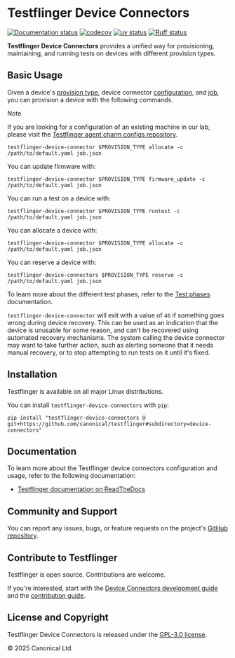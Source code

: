 # Testflinger Device Connectors

[![Documentation status][rtd-badge]][rtd-latest]
[![codecov][cov-badge]][cov-latest]
[![uv status][uv-badge]][uv-site]
[![Ruff status][ruff-badge]][ruff-site]

**Testflinger Device Connectors** provides a unified way for provisioning,
maintaining, and running tests on devices with different provision types.

## Basic Usage

Given a device's [provision type][provision-types], device connector
[configuration][config-schema], and [job][job-schema], you can provision a
device with the following commands.

> [!NOTE]
> If you are looking for a configuration of an existing machine in our lab, please visit the [Testflinger agent charm configs repository][testflinger-agent-charm-configs].

```shell
testflinger-device-connector $PROVISION_TYPE allocate -c /path/to/default.yaml job.json
```

You can update firmware with:

```shell
testflinger-device-connector $PROVISION_TYPE firmware_update -c /path/to/default.yaml job.json
```

You can run a test on a device with:

```shell
testflinger-device-connector $PROVISION_TYPE runtest -c /path/to/default.yaml job.json
```

You can allocate a device with:

```shell
testflinger-device-connector $PROVISION_TYPE allocate -c /path/to/default.yaml job.json
```

You can reserve a device with:

```shell
testflinger-device-connectors $PROVISION_TYPE reserve -c /path/to/default.yaml job.json
```

To learn more about the different test phases, refer to the
[Test phases][test-phases] documentation.

`testflinger-device-connector` will exit with a value of `46` if something goes
wrong during device recovery. This can be used as an indication that the device
is unusable for some reason, and can't be recovered using automated recovery
mechanisms. The system calling the device connector may want to take further
action, such as alerting someone that it needs manual recovery, or to stop
attempting to run tests on it until it's fixed.

## Installation

Testflinger is available on all major Linux distributions.

You can install `testflinger-device-connectors` with `pip`:

```shell
pip install "testflinger-device-connectors @ git+https://github.com/canonical/testflinger#subdirectory=device-connectors"
```

## Documentation

To learn more about the Testflinger device connectors configuration and usage,
refer to the following documentation:

- [Testflinger documentation on ReadTheDocs][rtd-latest]

## Community and Support

You can report any issues, bugs, or feature requests on the project's
[GitHub repository][github].

## Contribute to Testflinger

Testflinger is open source. Contributions are welcome.

If you're interested, start with the
[Device Connectors development guide](HACKING.md) and the
[contribution guide](../CONTRIBUTING.md).

## License and Copyright

Testflinger Device Connectors is released under the [GPL-3.0 license](COPYING).

© 2025 Canonical Ltd.

[rtd-badge]: https://readthedocs.com/projects/canonical-testflinger/badge/?version=latest
[rtd-latest]: https://canonical-testflinger.readthedocs-hosted.com/en/latest/
[cov-badge]: https://codecov.io/gh/canonical/testflinger/graph/badge.svg?token=G8Y0VF2CEY&component=device
[cov-latest]: https://codecov.io/gh/canonical/testflinger
[uv-badge]: https://img.shields.io/endpoint?url=https://raw.githubusercontent.com/astral-sh/uv/main/assets/badge/v0.json
[uv-site]: https://github.com/astral-sh/uv
[provision-types]: https://canonical-testflinger.readthedocs-hosted.com/en/latest/reference/device-connector-types
[config-schema]: https://canonical-testflinger.readthedocs-hosted.com/en/latest/reference/device-connector-conf
[job-schema]: https://canonical-testflinger.readthedocs-hosted.com/en/latest/reference/job-schema
[test-phases]: https://canonical-testflinger.readthedocs-hosted.com/en/latest/reference/test-phases.html
[github]: https://github.com/canonical/testflinger
[ruff-badge]: https://img.shields.io/endpoint?url=https://raw.githubusercontent.com/astral-sh/ruff/main/assets/badge/v2.json
[ruff-site]: https://github.com/astral-sh/ruff
[testflinger-agent-charm-configs]: https://github.com/canonical/testflinger-agent-charm-configs
